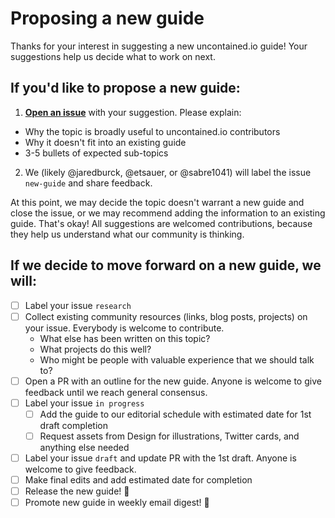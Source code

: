 # Proposing a new guide

Thanks for your interest in suggesting a new uncontained.io guide! Your suggestions help us decide what to work on next.

## If you'd like to propose a new guide:

1. **[Open an issue](https://github.com/redhat-cop/uncontained.io/issues)** with your suggestion. Please explain:
  * Why the topic is broadly useful to uncontained.io contributors
  * Why it doesn't fit into an existing guide
  * 3-5 bullets of expected sub-topics
2. We (likely @jaredburck, @etsauer, or @sabre1041) will label the issue ```new-guide``` and share feedback.

At this point, we may decide the topic doesn't warrant a new guide and close the issue, or we may recommend adding the information to an existing guide. That's okay! All suggestions are welcomed contributions, because they help us understand what our community is thinking.

## If we decide to move forward on a new guide, we will:

- [ ] Label your issue ```research```
- [ ] Collect existing community resources (links, blog posts, projects) on your issue. Everybody is welcome to contribute.
  * What else has been written on this topic?
  * What projects do this well?
  * Who might be people with valuable experience that we should talk to?
- [ ] Open a PR with an outline for the new guide. Anyone is welcome to give feedback until we reach general consensus.
- [ ] Label your issue ```in progress```
  - [ ] Add the guide to our editorial schedule with estimated date for 1st draft completion
  - [ ] Request assets from Design for illustrations, Twitter cards, and anything else needed
- [ ] Label your issue ```draft``` and update PR with the 1st draft. Anyone is welcome to give feedback.
- [ ] Make final edits and add estimated date for completion
- [ ] Release the new guide! 🎉
- [ ] Promote new guide in weekly email digest! 🎉
